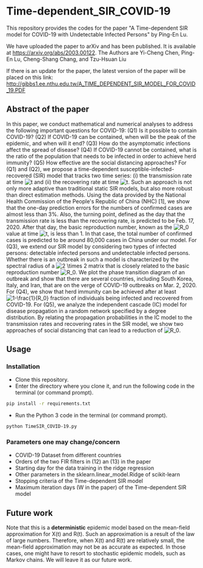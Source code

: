 # Time-dependent_SIR_COVID-19
This repository provides the codes for the paper "A Time-dependent SIR model for COVID-19 with Undetectable Infected Persons" by Ping-En Lu.

We have uploaded the paper to arXiv and has been published. It is available at https://arxiv.org/abs/2003.00122.
The Authors are Yi-Cheng Chen, Ping-En Lu, Cheng-Shang Chang, and Tzu-Hsuan Liu

If there is an update for the paper, the latest version of the paper will be placed on this link: http://gibbs1.ee.nthu.edu.tw/A_TIME_DEPENDENT_SIR_MODEL_FOR_COVID_19.PDF

## Abstract of the paper
In this paper, we conduct mathematical and numerical analyses to address the following important questions for COVID-19: (Q1) Is it possible to contain COVID-19? (Q2) If COVID-19 can be contained, when will be the peak of the epidemic, and when will it end? (Q3) How do the asymptomatic infections affect the spread of disease? (Q4) If COVID-19 cannot be contained, what is the ratio of the population that needs to be infected in order to achieve herd immunity? (Q5) How effective are the social distancing approaches? For (Q1) and (Q2), we propose a time-dependent susceptible-infected-recovered (SIR) model that tracks two time series: (i) the transmission rate at time ![t](https://render.githubusercontent.com/render/math?math=t) and (ii) the recovering rate at time ![t](https://render.githubusercontent.com/render/math?math=t). Such an approach is not only more adaptive than traditional static SIR models, but also more robust than direct estimation methods. Using the data provided by the National Health Commission of the People's Republic of China (NHC) [1], we show that the one-day prediction errors for the numbers of confirmed cases are almost less than 3%. Also, the turning point, defined as the day that the transmission rate is less than the recovering rate, is predicted to be Feb. 17, 2020. After that day, the basic reproduction number, known as the ![R_0](https://render.githubusercontent.com/render/math?math=R_0) value at time ![t](https://render.githubusercontent.com/render/math?math=t), is less than 1. In that case, the total number of confirmed cases is predicted to be around 80,000 cases in China under our model. For (Q3), we extend our SIR model by considering two types of infected persons: detectable infected persons and undetectable infected persons. Whether there is an outbreak in such a model is characterized by the spectral radius of a ![2 \times 2](https://render.githubusercontent.com/render/math?math=2%20%5Ctimes%202) matrix that is closely related to the basic reproduction number ![R_0](https://render.githubusercontent.com/render/math?math=R_0). We plot the phase transition diagram of an outbreak and show that there are several countries, including South Korea, Italy, and Iran, that are on the verge of COVID-19 outbreaks on Mar. 2, 2020. For (Q4), we show that herd immunity can be achieved after at least ![1-\frac{1}{R_0}](https://render.githubusercontent.com/render/math?math=1-%5Cfrac%7B1%7D%7BR_0%7D) fraction of individuals being infected and recovered from COVID-19. For (Q5), we analyze the independent cascade (IC) model for disease propagation in a random network specified by a degree distribution. By relating the propagation probabilities in the IC model to the transmission rates and recovering rates in the SIR model, we show two approaches of social distancing that can lead to a reduction of ![R_0](https://render.githubusercontent.com/render/math?math=R_0).

## Usage
### Installation
* Clone this repository.
* Enter the directory where you clone it, and run the following code in the terminal (or command prompt).
```sh
pip install -r requirements.txt
```
* Run the Python 3 code in the terminal (or command prompt).
```sh
python TimeSIR_COVID-19.py
```
### Parameters one may change/concern
* COVID-19 Dataset from different countries
* Orders of the two FIR filters in (12) an (13) in the paper
* Starting day for the data training in the ridge regression
* Other parameters in the sklearn.linear_model.Ridge of scikit-learn
* Stopping criteria of the Time-dependent SIR model
* Maximum iteration days (W in the paper) of the Time-dependent SIR model

## Future work
Note that this is a **deterministic** epidemic model based on the mean-field approximation for X(t) and R(t). Such an approximation is a result of the law of large numbers. Therefore, when X(t) and R(t) are relatively small, the mean-field approximation may not be as accurate as expected. In those cases, one might have to resort to stochastic epidemic models, such as Markov chains. We will leave it as our future work.
